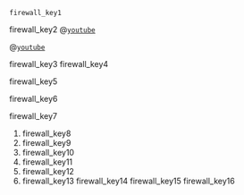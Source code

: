 ```ngMeta
firewall_key1
```

firewall_key2
@[`youtube`](KZc1KaE1OKU)

@[`youtube`](etlBvkAkhyE)

firewall_key3
firewall_key4


firewall_key5


firewall_key6


firewall_key7
1. firewall_key8
2. firewall_key9
3. firewall_key10
4. firewall_key11
5. firewall_key12
6. firewall_key13
firewall_key14
firewall_key15
firewall_key16
